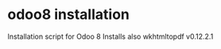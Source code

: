odoo8 installation
==================

Installation script for Odoo 8
Installs also wkhtmltopdf v0.12.2.1
